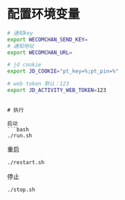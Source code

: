 # 配置环境变量

```bash
# 通知key
export WECOMCHAN_SEND_KEY=
# 通知地址
export WECOMCHAN_URL=

# jd cookie
export JD_COOKIE="pt_key=%;pt_pin=%"

# web token 默认：123
export JD_ACTIVITY_WEB_TOKEN=123
```

```

# 执行

启动
```bash
./run.sh
```

重启
```bash
./restart.sh
```

停止
```bash
./stop.sh
```